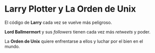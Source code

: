 # Larry Plotter y La Orden de Unix

El código de **Larry** cada vez se vuelve más peligroso.

**Lord Ballmermort** y sus _followers_ tienen cada vez más _retweets_ y poder.

La **Orden de Unix** quiere enfrentarse a ellos y luchar por el bien en el mundo.
